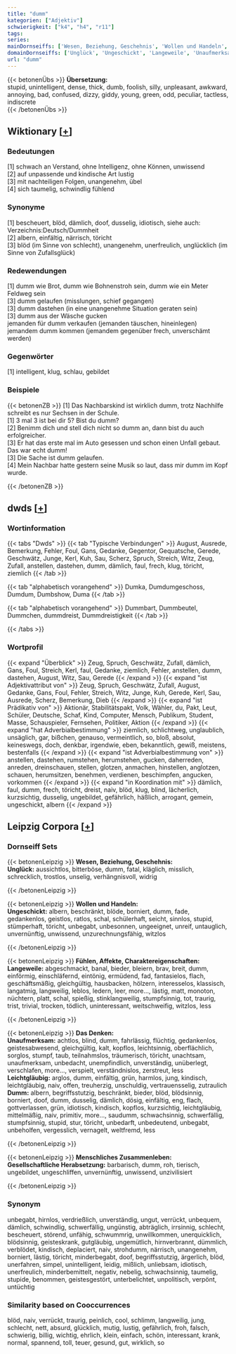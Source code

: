 ```yaml
---
title: "dumm"
kategorien: ["Adjektiv"]
schwierigkeit: ["k4", "h4", "r11"]
tags:
series:
mainDornseiffs: ['Wesen, Beziehung, Geschehnis', 'Wollen und Handeln', 'Fühlen, Affekte, Charaktereigenschaften', 'Das Denken', 'Menschliches Zusammenleben']
domainDornseiffs: ['Unglück', 'Ungeschickt', 'Langeweile', 'Unaufmerksam', 'Leichtgläubig', 'Dumm', 'Gesellschaftliche Herabsetzung']
url: "dumm"
---
```


{{< betonenÜbs >}}
**Übersetzung:**  
stupid, unintelligent, dense, thick, dumb, foolish, silly, unpleasant, awkward, annoying, bad, confused, dizzy, giddy, young, green, odd, peculiar, tactless, indiscrete  
{{< /betonenÜbs >}}

## Wiktionary [[+](https://de.wiktionary.org/wiki/dumm)]

### Bedeutungen
[1] schwach an Verstand, ohne Intelligenz, ohne Können, unwissend  
[2] auf unpassende und kindische Art lustig  
[3] mit nachteiligen Folgen, unangenehm, übel  
[4] sich taumelig, schwindlig fühlend  

### Synonyme
[1] bescheuert, blöd, dämlich, doof, dusselig, idiotisch, siehe auch: Verzeichnis:Deutsch/Dummheit  
[2] albern, einfältig, närrisch, töricht  
[3] blöd (im Sinne von schlecht), unangenehm, unerfreulich, unglücklich (im Sinne von Zufallsglück)  

### Redewendungen
[1] dumm wie Brot, dumm wie Bohnenstroh sein, dumm wie ein Meter Feldweg sein  
[3] dumm gelaufen (misslungen, schief gegangen)  
[3] dumm dastehen (in eine unangenehme Situation geraten sein)  
[3] dumm aus der Wäsche gucken  
jemanden für dumm verkaufen (jemanden täuschen, hineinlegen)  
jemandem dumm kommen (jemandem gegenüber frech, unverschämt werden)  

### Gegenwörter
[1] intelligent, klug, schlau, gebildet  

### Beispiele
{{< betonenZB >}}
[1] Das Nachbarskind ist wirklich dumm, trotz Nachhilfe schreibt es nur Sechsen in der Schule.  
[1] 3 mal 3 ist bei dir 5? Bist du dumm?  
[2] Benimm dich und stell dich nicht so dumm an, dann bist du auch erfolgreicher.  
[3] Er hat das erste mal im Auto gesessen und schon einen Unfall gebaut. Das war echt dumm!  
[3] Die Sache ist dumm gelaufen.  
[4] Mein Nachbar hatte gestern seine Musik so laut, dass mir dumm im Kopf wurde.  

{{< /betonenZB >}}


## dwds [[+](https://www.dwds.de/wb/dumm)]

### Wortinformation
{{< tabs "Dwds" >}}
{{< tab "Typische Verbindungen" >}}
August, Ausrede, Bemerkung, Fehler, Foul, Gans, Gedanke, Gegentor, Gequatsche, Gerede, Geschwätz, Junge, Kerl, Kuh, Sau, Scherz, Spruch, Streich, Witz, Zeug, Zufall, anstellen, dastehen, dumm, dämlich, faul, frech, klug, töricht, ziemlich
{{< /tab >}}

{{< tab "alphabetisch vorangehend" >}}
Dumka, Dumdumgeschoss, Dumdum, Dumbshow, Duma
{{< /tab >}}

{{< tab "alphabetisch vorangehend" >}}
Dummbart, Dummbeutel, Dummchen, dummdreist, Dummdreistigkeit
{{< /tab >}}

{{< /tabs >}}

### Wortprofil
{{< expand "Überblick" >}} Zeug, Spruch, Geschwätz, Zufall, dämlich, Gans, Foul, Streich, Kerl, faul, Gedanke, ziemlich, Fehler, anstellen, dumm, dastehen, August, Witz, Sau, Gerede {{< /expand >}}
{{< expand "ist Adjektivattribut von" >}} Zeug, Spruch, Geschwätz, Zufall, August, Gedanke, Gans, Foul, Fehler, Streich, Witz, Junge, Kuh, Gerede, Kerl, Sau, Ausrede, Scherz, Bemerkung, Dieb {{< /expand >}}
{{< expand "ist Prädikativ von" >}} Aktionär, Stabilitätspakt, Volk, Wähler, du, Pakt, Leut, Schüler, Deutsche, Schaf, Kind, Computer, Mensch, Publikum, Student, Masse, Schauspieler, Fernsehen, Politiker, Aktion {{< /expand >}}
{{< expand "hat Adverbialbestimmung" >}} ziemlich, schlichtweg, unglaublich, unsäglich, gar, bißchen, genauso, vermeintlich, so, bloß, absolut, keineswegs, doch, denkbar, irgendwie, eben, bekanntlich, gewiß, meistens, bestenfalls {{< /expand >}}
{{< expand "ist Adverbialbestimmung von" >}} anstellen, dastehen, rumstehen, herumstehen, gucken, daherreden, anreden, dreinschauen, stellen, glotzen, anmachen, hinstellen, anglotzen, schauen, herumsitzen, benehmen, verdienen, beschimpfen, angucken, vorkommen {{< /expand >}}
{{< expand "in Koordination mit" >}} dämlich, faul, dumm, frech, töricht, dreist, naiv, blöd, klug, blind, lächerlich, kurzsichtig, dusselig, ungebildet, gefährlich, häßlich, arrogant, gemein, ungeschickt, albern {{< /expand >}}

## Leipzig Corpora [[+](https://corpora.uni-leipzig.de/en/res?word=dumm&corpusId=deu_newscrawl-public_2018)]

### Dornseiff Sets
{{< betonenLeipzig >}}
**Wesen, Beziehung, Geschehnis:**  
**Unglück:** aussichtlos, bitterböse, dumm, fatal, kläglich, misslich, schrecklich, trostlos, unselig, verhängnisvoll, widrig  

{{< /betonenLeipzig >}}


{{< betonenLeipzig >}}
**Wollen und Handeln:**  
**Ungeschickt:** albern, beschränkt, blöde, borniert, dumm, fade, gedankenlos, geistlos, ratlos, schal, schülerhaft, seicht, sinnlos, stupid, stümperhaft, töricht, unbegabt, unbesonnen, ungeeignet, unreif, untauglich, unvernünftig, unwissend, unzurechnungsfähig, witzlos  

{{< /betonenLeipzig >}}


{{< betonenLeipzig >}}
**Fühlen, Affekte, Charaktereigenschaften:**  
**Langeweile:** abgeschmackt, banal, bieder, bleiern, brav, breit, dumm, einförmig, einschläfernd, eintönig, ermüdend, fad, fantasielos, flach, geschäftsmäßig, gleichgültig, hausbacken, hölzern, interesselos, klassisch, langatmig, langweilig, leblos, ledern, leer, more..., lästig, matt, monoton, nüchtern, platt, schal, spießig, stinklangweilig, stumpfsinnig, tot, traurig, trist, trivial, trocken, tödlich, uninteressant, weitschweifig, witzlos, less  

{{< /betonenLeipzig >}}


{{< betonenLeipzig >}}
**Das Denken:**  
**Unaufmerksam:** achtlos, blind, dumm, fahrlässig, flüchtig, gedankenlos, geistesabwesend, gleichgültig, kalt, kopflos, leichtsinnig, oberflächlich, sorglos, stumpf, taub, teilnahmslos, träumerisch, töricht, unachtsam, unaufmerksam, unbedacht, unempfindlich, unverständig, unüberlegt, verschlafen, more..., verspielt, verständnislos, zerstreut, less  
**Leichtgläubig:** arglos, dumm, einfältig, grün, harmlos, jung, kindisch, leichtgläubig, naiv, offen, treuherzig, unschuldig, vertrauensselig, zutraulich  
**Dumm:** albern, begriffsstutzig, beschränkt, bieder, blöd, blödsinnig, borniert, doof, dumm, dusselig, dämlich, dösig, einfältig, eng, flach, gottverlassen, grün, idiotisch, kindisch, kopflos, kurzsichtig, leichtgläubig, mittelmäßig, naiv, primitiv, more..., saudumm, schwachsinnig, schwerfällig, stumpfsinnig, stupid, stur, töricht, unbedarft, unbedeutend, unbegabt, unbeholfen, vergesslich, vernagelt, weltfremd, less  

{{< /betonenLeipzig >}}


{{< betonenLeipzig >}}
**Menschliches Zusammenleben:**  
**Gesellschaftliche Herabsetzung:** barbarisch, dumm, roh, tierisch, ungebildet, ungeschliffen, unvernünftig, unwissend, unzivilisiert  

{{< /betonenLeipzig >}}

### Synonym
unbegabt, hirnlos, verdrießlich, unverständig, ungut, verrückt, unbequem, dämlich, schwindlig, schwerfällig, ungünstig, abträglich, irrsinnig, schlecht, bescheuert, störend, unfähig, schwummrig, unwillkommen, unerquicklich, blödsinnig, geisteskrank, gutgläubig, ungemütlich, hirnverbrannt, dümmlich, verblödet, kindisch, deplaciert, naiv, strohdumm, närrisch, unangenehm, borniert, lästig, töricht, minderbegabt, doof, begriffsstutzig, ärgerlich, blöd, unerfahren, simpel, unintelligent, leidig, mißlich, unliebsam, idiotisch, unerfreulich, minderbemittelt, negativ, nebelig, schwachsinnig, taumelig, stupide, benommen, geistesgestört, unterbelichtet, unpolitisch, verpönt, untüchtig


### Similarity based on Cooccurrences
blöd, naiv, verrückt, traurig, peinlich, cool, schlimm, langweilig, jung, schlecht, nett, absurd, glücklich, mutig, lustig, gefährlich, froh, falsch, schwierig, billig, wichtig, ehrlich, klein, einfach, schön, interessant, krank, normal, spannend, toll, teuer, gesund, gut, wirklich, so

